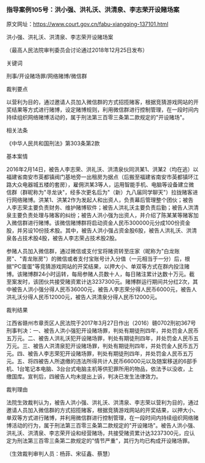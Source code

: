 ### 指导案例105号：洪小强、洪礼沃、洪清泉、李志荣开设赌场案
原文网址：https://www.court.gov.cn/fabu-xiangqing-137101.html

洪小强、洪礼沃、洪清泉、李志荣开设赌场案

（最高人民法院审判委员会讨论通过2018年12月25日发布）

关键词

刑事/开设赌场罪/网络赌博/微信群

裁判要点

以营利为目的，通过邀请人员加入微信群的方式招揽赌客，根据竞猜游戏网站的开奖结果等方式进行赌博，设定赌博规则，利用微信群进行控制管理，在一段时间内持续组织网络赌博活动的，属于刑法第三百零三条第二款规定的"开设赌场"。

相关法条

《中华人民共和国刑法》第303条第2款

基本案情

2016年2月14日，被告人李志荣、洪礼沃、洪清泉伙同洪某1、洪某2（均在逃）以福建省南安市英都镇阀门基地旁一出租房为据点（后搬至福建省南安市英都镇环江路大众电器城五楼的套房），雇佣洪某3等人，运用智能手机、电脑等设备建立微信群（群昵称为"寻龙诀"，经多次更名后为"（新）九八届同学聊天"）拉拢赌客进行网络赌博。洪某1、洪某2作为发起人和出资人，负责幕后管理整个团伙；被告人李志荣主要负责财务、维护赌博软件；被告人洪礼沃主要负责后勤；被告人洪清泉主要负责处理与赌客的纠纷；被告人洪小强为出资人，并介绍了陈某某等赌客加入微信群进行赌博。该微信赌博群将启动资金人民币300000元分成100份资金股，并另设10份技术股。其中，被告人洪小强占资金股6股，被告人洪礼沃、洪清泉各占技术股4股，被告人李志荣占技术股2股。

参赌人员加入微信群，通过微信或支付宝将赌资转至庄家（昵称为"白龙账房"、"青龙账房"）的微信或者支付宝账号计入分值（一元相当于一分）后，根据"PC蛋蛋"等竞猜游戏网站的开奖结果，以押大小、单双等方式在群内投注赌博。该赌博群24小时运转，每局参赌人员数十人，每日赌注累计达数十万元。截至案发时，该团伙共接受赌资累计达3237300元。赌博群运行期间共分红2次，其中被告人洪小强分得人民币36000元，被告人李志荣分得人民币6000元，被告人洪礼沃分得人民币12000元，被告人洪清泉分得人民币12000元。

裁判结果

江西省赣州市章贡区人民法院于2017年3月27日作出（2016）赣0702刑初367号刑事判决：一、被告人洪小强犯开设赌场罪，判处有期徒刑四年，并处罚金人民币五万元。二、被告人洪礼沃犯开设赌场罪，判处有期徒刑四年，并处罚金人民币五万元。三、被告人洪清泉犯开设赌场罪，判处有期徒刑四年，并处罚金人民币五万元。四、被告人李志荣犯开设赌场罪，判处有期徒刑四年，并处罚金人民币五万元。五、将四被告人所退缴的违法所得共计人民币66000元以及随案移送的6部手机、1台笔记本电脑、3台台式电脑主机等供犯罪所用的物品，依法予以没收，上缴国库。宣判后，四被告人均未提出上诉，判决已发生法律效力。

裁判理由

法院生效裁判认为，被告人洪小强、洪礼沃、洪清泉、李志荣以营利为目的，通过邀请人员加入微信群的方式招揽赌客，根据竞猜游戏网站的开奖结果，以押大小、单双等方式进行赌博，并利用微信群进行控制管理，在一段时间内持续组织网络赌博活动的行为，属于刑法第三百零三条第二款规定的"开设赌场"。被告人洪小强、洪礼沃、洪清泉、李志荣开设和经营赌场，共接受赌资累计达3237300元，应认定为刑法第三百零三条第二款规定的"情节严重"，其行为均已构成开设赌场罪。

（生效裁判审判人员：杨菲、宋征鑫、蔡慧）
